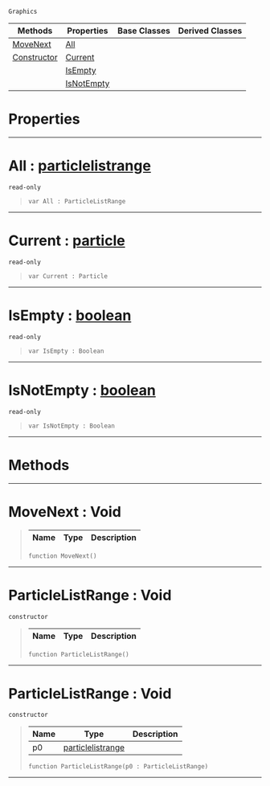  `Graphics`

|Methods|Properties|Base Classes|Derived Classes|
|---|---|---|---|
|[MoveNext](particlelistrange.md#movenext-void)|[All](particlelistrange.md#all-zilch-engine-document)| | |
|[Constructor](particlelistrange.md#particlelistrange-void)|[Current](particlelistrange.md#current-zilch-engine-docu)| | |
| |[IsEmpty](particlelistrange.md#isempty-zilch-engine-docu)| | |
| |[IsNotEmpty](particlelistrange.md#isnotempty-zilch-engine-d)| | |


 #  Properties


---  
 #  All : [particlelistrange](particlelistrange.md)

 `read-only`

> 
> ```TS:Nada
> var All : ParticleListRange


---  
 #  Current : [particle](particle.md)

 `read-only`

> 
> ```TS:Nada
> var Current : Particle


---  
 #  IsEmpty : [boolean](../nada_base_types/boolean.md)

 `read-only`

> 
> ```TS:Nada
> var IsEmpty : Boolean


---  
 #  IsNotEmpty : [boolean](../nada_base_types/boolean.md)

 `read-only`

> 
> ```TS:Nada
> var IsNotEmpty : Boolean


---  
 #  Methods


---  
 #  MoveNext : Void

> 
> |Name|Type|Description|
> |---|---|---|
> ```TS:Nada
> function MoveNext()
> ``` 


---  
 #  ParticleListRange : Void

 `constructor`

> 
> |Name|Type|Description|
> |---|---|---|
> ```TS:Nada
> function ParticleListRange()
> ``` 


---  
 #  ParticleListRange : Void

 `constructor`

> 
> |Name|Type|Description|
> |---|---|---|
> |p0|[particlelistrange](particlelistrange.md)| |
> ```TS:Nada
> function ParticleListRange(p0 : ParticleListRange)
> ``` 


---  
 

 